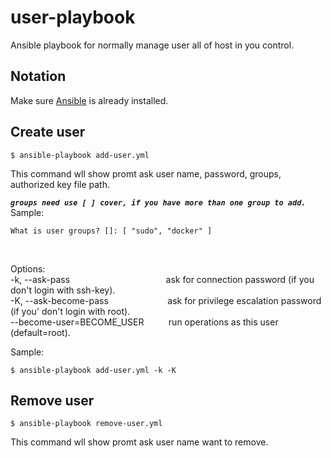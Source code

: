 # user-playbook
Ansible playbook for normally manage user all of host in you control.

## Notation
Make sure [Ansible](http://docs.ansible.com/ansible/latest/intro_installation.html) is already installed.

## Create user

```console
$ ansible-playbook add-user.yml
```
This command wll show promt ask user name, password, groups, authorized key file path. <br />

_**`groups need use [ ] cover, if you have more than one group to add.`**_ <br />
Sample:
```console
What is user groups? []: [ "sudo", "docker" ]
```
<br />

Options: <br />
-k, --ask-pass
&nbsp;&nbsp;&nbsp;&nbsp;&nbsp;&nbsp;&nbsp;&nbsp;&nbsp;&nbsp;&nbsp;&nbsp;&nbsp;&nbsp;&nbsp;&nbsp;&nbsp;&nbsp;&nbsp;&nbsp;&nbsp;&nbsp;&nbsp;&nbsp;&nbsp;&nbsp;&nbsp;&nbsp;&nbsp;&nbsp;&nbsp;&nbsp;&nbsp;&nbsp;&nbsp;&nbsp;&nbsp;
ask for connection password (if you don't login with ssh-key). <br />
-K, --ask-become-pass
&nbsp;&nbsp;&nbsp;&nbsp;&nbsp;&nbsp;&nbsp;&nbsp;&nbsp;&nbsp;&nbsp;&nbsp;&nbsp;&nbsp;&nbsp;&nbsp;&nbsp;&nbsp;&nbsp;&nbsp;&nbsp;&nbsp;
ask for privilege escalation password (if you' don't login with root). <br />
--become-user=BECOME_USER
&nbsp;&nbsp;&nbsp;&nbsp;&nbsp;&nbsp;&nbsp;&nbsp;
run operations as this user (default=root). <br />

Sample:
```console
$ ansible-playbook add-user.yml -k -K
```

## Remove user

```console
$ ansible-playbook remove-user.yml
```
This command wll show promt ask user name want to remove.
